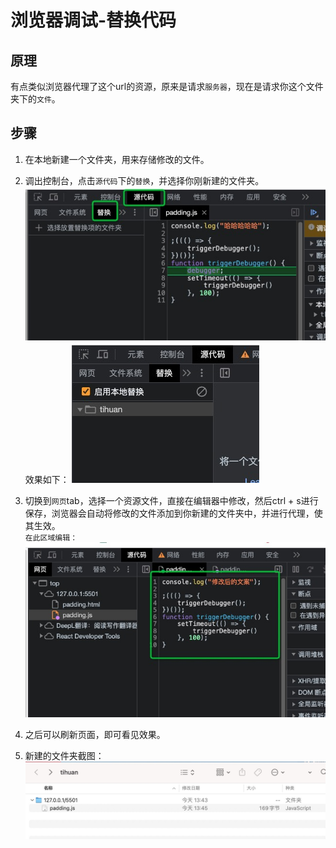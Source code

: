 # 浏览器调试-替换代码
## 原理
有点类似浏览器代理了这个url的资源，原来是请求`服务器`，现在是请求你这个文件夹下的`文件`。
## 步骤
1. 在本地新建一个文件夹，用来存储修改的文件。
2. 调出控制台，点击`源代码`下的`替换`，并选择你刚新建的文件夹。
![](./images/replace-code-1.jpg)
效果如下：
![](./images/replace-code-2.jpg)

3. 切换到`网页`tab，选择一个资源文件，直接在编辑器中修改，然后ctrl + s进行保存，浏览器会自动将修改的文件添加到你新建的文件夹中，并进行代理，使其生效。  
`在此区域编辑：`
![](./images/replace-code-3.jpg)

4. 之后可以刷新页面，即可看见效果。
5. 新建的文件夹截图：
![](./images/replace-code-4.jpg)